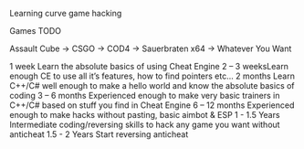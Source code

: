 Learning curve game hacking

Games TODO

Assault Cube -> CSGO -> COD4 -> Sauerbraten x64 -> Whatever You Want

1 week​
Learn the absolute basics of using Cheat Engine​
2 – 3 weeks​
Learn enough CE to use all it’s features, how to find pointers etc…​
2 months​
Learn C++/C# well enough to make a hello world and know the absolute basics of coding​
3 – 6 months​
Experienced enough to make very basic trainers in C++/C# based on stuff you find in Cheat Engine​
6 – 12 months​
Experienced enough to make hacks without pasting, basic aimbot & ESP​
1 - 1.5 Years​
Intermediate coding/reversing skills to hack any game you want without anticheat​
1.5 - 2 Years​
Start reversing anticheat​
